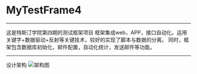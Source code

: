# MyTestFrame4
---
这是特斯汀学院第四期的测试框架项目
  框架集成web，APP，接口自动化。运用关键字+数据驱动+反射等关键技术，较好的实现了脚本与数据的分离。
  同时，框架包含数据库初始化，邮件配置，自动化统计，发送邮件等功能。

---
设计架构
  ![架构图](https://github.com/learningperl/MyTestFrame4/blob/master/lib/%E8%87%AA%E5%8A%A8%E5%8C%96%E6%A1%86%E6%9E%B6%E4%BD%93%E7%B3%BB.png)


